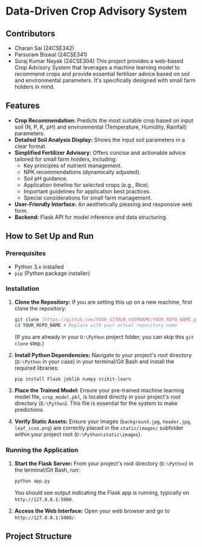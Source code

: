 # Data-Driven Crop Advisory System

## Contributors


* Charan Sai (24CSE342)
* Parsuram Biswal (24CSE341)
* Suraj Kumar Nayak (24CSE304)
This project provides a web-based Crop Advisory System that leverages a machine learning model to recommend crops and provide essential fertilizer advice based on soil and environmental parameters. It's specifically designed with small farm holders in mind.

## Features

* **Crop Recommendation:** Predicts the most suitable crop based on input soil (N, P, K, pH) and environmental (Temperature, Humidity, Rainfall) parameters.
* **Detailed Soil Analysis Display:** Shows the input soil parameters in a clear format.
* **Simplified Fertilizer Advisory:** Offers concise and actionable advice tailored for small farm holders, including:
    * Key principles of nutrient management.
    * NPK recommendations (dynamically adjusted).
    * Soil pH guidance.
    * Application timeline for selected crops (e.g., Rice).
    * Important guidelines for application best practices.
    * Special considerations for small farm management.
* **User-Friendly Interface:** An aesthetically pleasing and responsive web form.
* **Backend:** Flask API for model inference and data structuring.

## How to Set Up and Run

### Prerequisites

* Python 3.x installed
* `pip` (Python package installer)

### Installation

1.  **Clone the Repository:**
    If you are setting this up on a new machine, first clone the repository:
    ```bash
    git clone [https://github.com/YOUR_GITHUB_USERNAME/YOUR_REPO_NAME.git](https://github.com/YOUR_GITHUB_USERNAME/YOUR_REPO_NAME.git)
    cd YOUR_REPO_NAME # Replace with your actual repository name
    ```
    (If you are already in your `D:\Python` project folder, you can skip this `git clone` step.)

2.  **Install Python Dependencies:**
    Navigate to your project's root directory (`D:\Python` in your case) in your terminal/Git Bash and install the required libraries:
    ```bash
    pip install Flask joblib numpy scikit-learn
    ```

3.  **Place the Trained Model:**
    Ensure your pre-trained machine learning model file, `crop_model.pkl`, is located directly in your project's root directory (`D:\Python`). This file is essential for the system to make predictions.

4.  **Verify Static Assets:**
    Ensure your images (`background.jpg`, `header.jpg`, `leaf_icon.png`) are correctly placed in the `static/images/` subfolder within your project root (`D:\Python\static\images`).

### Running the Application

1.  **Start the Flask Server:**
    From your project's root directory (`D:\Python`) in the terminal/Git Bash, run:
    ```bash
    python app.py
    ```
    You should see output indicating the Flask app is running, typically on `http://127.0.0.1:5000`.

2.  **Access the Web Interface:**
    Open your web browser and go to `http://127.0.0.1:5000/`.

## Project Structure